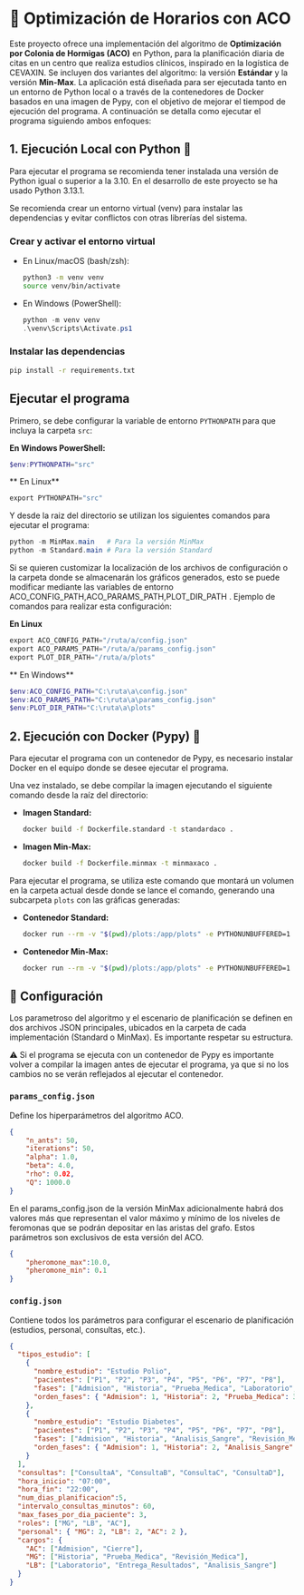 # 🐜 Optimización de Horarios con ACO
Este proyecto ofrece una implementación del algoritmo de **Optimización por Colonia de Hormigas (ACO)** en Python, para la planificación diaria de citas en un centro que realiza estudios clínicos, inspirado en la logística de CEVAXIN. Se incluyen dos variantes del algoritmo: la versión **Estándar** y la versión **Min-Max**. 
La aplicación está diseñada para ser ejecutada tanto en un entorno de Python local o a través de la contenedores de Docker basados en una imagen de Pypy, con el objetivo de mejorar el tiempod de ejecución del programa.
A continuación se detalla como ejecutar el programa siguiendo ambos enfoques:

## 1. Ejecución Local con Python 🐍

Para ejecutar el programa se recomienda tener instalada una versión de Python igual o superior a la 3.10. En el desarrollo de este proyecto se ha usado Python 3.13.1.

Se recomienda crear un entorno virtual (venv) para instalar las dependencias y evitar conflictos con otras librerías del sistema.

### Crear y activar el entorno virtual

- En Linux/macOS (bash/zsh):

    ```bash
    python3 -m venv venv
    source venv/bin/activate
    ```

- En Windows (PowerShell):

    ```powershell
    python -m venv venv
    .\venv\Scripts\Activate.ps1
    ```

### Instalar las dependencias

```bash
pip install -r requirements.txt
```

## Ejecutar el programa

Primero, se debe configurar la variable de entorno `PYTHONPATH` para que incluya la carpeta `src`:

**En Windows PowerShell:**

```powershell
$env:PYTHONPATH="src"
```

** En Linux**
```powershell
export PYTHONPATH="src"
```

Y desde la raiz del directorio se utilizan los siguientes comandos para ejecutar el programa:

```powershell
python -m MinMax.main   # Para la versión MinMax
python -m Standard.main # Para la versión Standard
```

Si se quieren customizar la localización de los archivos de configuración o la carpeta donde se almacenarán los gráficos generados, esto se puede modificar mediante las variables de entorno ACO_CONFIG_PATH,ACO_PARAMS_PATH,PLOT_DIR_PATH .
Ejemplo de comandos para realizar esta configuración:

**En Linux**
```powershell
export ACO_CONFIG_PATH="/ruta/a/config.json"
export ACO_PARAMS_PATH="/ruta/a/params_config.json"
export PLOT_DIR_PATH="/ruta/a/plots"
```

** En Windows**
```powershell
$env:ACO_CONFIG_PATH="C:\ruta\a\config.json"
$env:ACO_PARAMS_PATH="C:\ruta\a\params_config.json"
$env:PLOT_DIR_PATH="C:\ruta\a\plots"
```

## 2. Ejecución con Docker (Pypy) 🐳

Para ejecutar el programa con un contenedor de Pypy, es necesario instalar Docker en el equipo donde se desee ejecutar el programa. 

Una vez instalado, se debe compilar la imagen ejecutando el siguiente comando desde la raíz del directorio:

- **Imagen Standard:**

    ```bash
    docker build -f Dockerfile.standard -t standardaco .
    ```

- **Imagen Min-Max:**

    ```bash
    docker build -f Dockerfile.minmax -t minmaxaco .
    ```

Para ejecutar el programa, se utiliza este comando que montará un volumen en la carpeta actual desde donde se lance el comando, generando una subcarpeta `plots` con las gráficas generadas:

- **Contenedor Standard:**

    ```bash
    docker run --rm -v "$(pwd)/plots:/app/plots" -e PYTHONUNBUFFERED=1 standardaco
    ```

- **Contenedor Min-Max:**

    ```bash
    docker run --rm -v "$(pwd)/plots:/app/plots" -e PYTHONUNBUFFERED=1 minmaxaco
    ```

## 📄 Configuración

Los parametroso del algoritmo y el escenario de planificación se definen en dos archivos JSON principales, ubicados en la carpeta de cada implementación (Standard o MinMax). Es importante respetar su estructura.

⚠️ Si el programa se ejecuta con un contenedor de Pypy es importante volver a compilar la imagen antes de ejecutar el programa, ya que si no los cambios no se verán reflejados al ejecutar el contenedor.

### `params_config.json`
Define los hiperparámetros del algoritmo ACO.

```json
{
    "n_ants": 50,
    "iterations": 50,
    "alpha": 1.0,
    "beta": 4.0,
    "rho": 0.02,
    "Q": 1000.0
}
```
En el params_config.json de la versión MinMax adicionalmente habrá dos valores más que representan el valor máximo y mínimo de los niveles de feromonas que se podrán depositar en las aristas del grafo. Estos parámetros son exclusivos de esta versión del ACO.
```json
{
    "pheromone_max":10.0,
    "pheromone_min": 0.1
}
```
### `config.json`

Contiene todos los parámetros para configurar el escenario de planificación (estudios, personal, consultas, etc.).
```json
{
  "tipos_estudio": [
    {
      "nombre_estudio": "Estudio Polio",
      "pacientes": ["P1", "P2", "P3", "P4", "P5", "P6", "P7", "P8"],
      "fases": ["Admision", "Historia", "Prueba_Medica", "Laboratorio", "Entrega_Resultados", "Cierre"],
      "orden_fases": { "Admision": 1, "Historia": 2, "Prueba_Medica": 3, "Laboratorio": 4, "Entrega_Resultados": 5, "Cierre": 6 }
    },
    {
      "nombre_estudio": "Estudio Diabetes",
      "pacientes": ["P1", "P2", "P3", "P4", "P5", "P6", "P7", "P8"],
      "fases": ["Admision", "Historia", "Analisis_Sangre", "Revisión_Medica", "Entrega_Resultados", "Cierre"],
      "orden_fases": { "Admision": 1, "Historia": 2, "Analisis_Sangre": 3, "Revisión_Medica": 4, "Entrega_Resultados": 5, "Cierre": 6 }
    }
  ],
  "consultas": ["ConsultaA", "ConsultaB", "ConsultaC", "ConsultaD"],
  "hora_inicio": "07:00",
  "hora_fin": "22:00",
  "num_dias_planificacion":5,
  "intervalo_consultas_minutos": 60,
  "max_fases_por_dia_paciente": 3,
  "roles": ["MG", "LB", "AC"],
  "personal": { "MG": 2, "LB": 2, "AC": 2 },
  "cargos": {
    "AC": ["Admision", "Cierre"],
    "MG": ["Historia", "Prueba_Medica", "Revisión_Medica"],
    "LB": ["Laboratorio", "Entrega_Resultados", "Analisis_Sangre"]
  }
}
```
